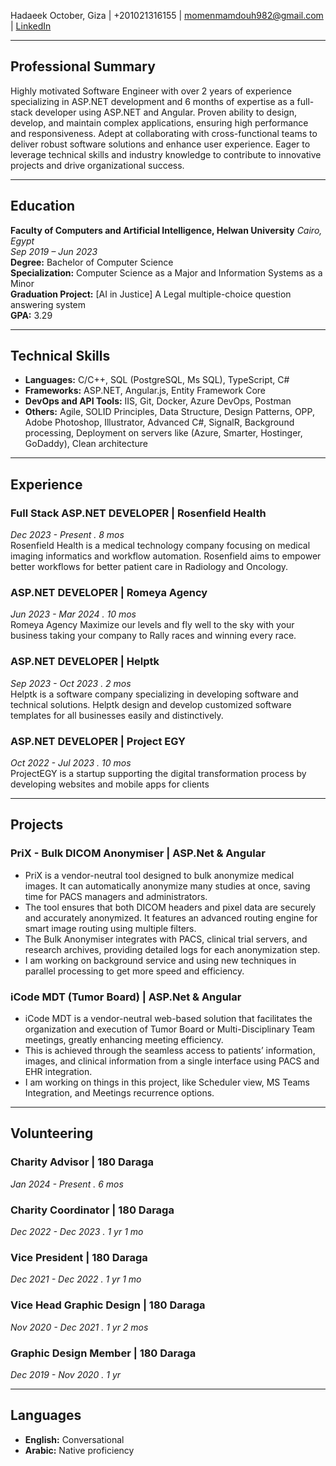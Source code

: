 Hadaeek October, Giza | +201021316155 | momenmamdouh982@gmail.com | [LinkedIn](https://www.linkedin.com/in/mo-men-mamdouh-02070319b)

---

## Professional Summary

Highly motivated Software Engineer with over 2 years of experience specializing in ASP.NET development and 6 months of expertise as a full-stack developer using ASP.NET and Angular. Proven ability to design, develop, and maintain complex applications, ensuring high performance and responsiveness. Adept at collaborating with cross-functional teams to deliver robust software solutions and enhance user experience. Eager to leverage technical skills and industry knowledge to contribute to innovative projects and drive organizational success.

---

## Education

**Faculty of Computers and Artificial Intelligence, Helwan University** _Cairo, Egypt_  
_Sep 2019 – Jun 2023_<br>
**Degree:** Bachelor of Computer Science<br>
**Specialization:** Computer Science as a Major and Information Systems as a Minor<br>
**Graduation Project:** [AI in Justice] A Legal multiple-choice question answering system<br>
**GPA:** 3.29<br>

---

## Technical Skills

- **Languages:** C/C++, SQL (PostgreSQL, Ms SQL), TypeScript, C#
- **Frameworks:** ASP.NET, Angular.js, Entity Framework Core
- **DevOps and API Tools:** IIS, Git, Docker, Azure DevOps, Postman
- **Others:** Agile, SOLID Principles, Data Structure, Design Patterns, OPP, Adobe Photoshop, Illustrator, Advanced C#, SignalR, Background processing, Deployment on servers like (Azure, Smarter, Hostinger, GoDaddy), Clean architecture

---

## Experience

### Full Stack ASP.NET DEVELOPER | Rosenfield Health

_Dec 2023 - Present . 8 mos_<br>
Rosenfield Health is a medical technology company focusing on medical imaging informatics and workflow automation. Rosenfield aims to empower better workflows for better patient care in Radiology and Oncology.

### ASP.NET DEVELOPER | Romeya Agency

_Jun 2023 - Mar 2024 . 10 mos_<br>
Romeya Agency Maximize our levels and fly well to the sky with your business taking your company to Rally races and winning every race.

### ASP.NET DEVELOPER | Helptk

_Sep 2023 - Oct 2023 . 2 mos_<br>
Helptk is a software company specializing in developing software and technical solutions. Helptk design and develop customized software templates for all businesses easily and distinctively.

### ASP.NET DEVELOPER | Project EGY

_Oct 2022 - Jul 2023 . 10 mos_<br>
ProjectEGY is a startup supporting the digital transformation process by developing websites and mobile apps for clients

---

## Projects

### PriX - Bulk DICOM Anonymiser | ASP.Net & Angular

- PriX is a vendor-neutral tool designed to bulk anonymize medical images. It can automatically anonymize many studies at once, saving time for PACS managers and administrators.
- The tool ensures that both DICOM headers and pixel data are securely and accurately anonymized. It features an advanced routing engine for smart image routing using multiple filters.
- The Bulk Anonymiser integrates with PACS, clinical trial servers, and research archives, providing detailed logs for each anonymization step.
- I am working on background service and using new techniques in parallel processing to get more speed and efficiency.

### iCode MDT (Tumor Board) | ASP.Net & Angular

- iCode MDT is a vendor-neutral web-based solution that facilitates the organization and execution of Tumor Board or Multi-Disciplinary Team meetings, greatly enhancing meeting efficiency.
- This is achieved through the seamless access to patients’ information, images, and clinical information from a single interface using PACS and EHR integration.
- I am working on things in this project, like Scheduler view, MS Teams Integration, and Meetings recurrence options.

---

## Volunteering

### Charity Advisor | 180 Daraga

_Jan 2024 - Present . 6 mos_

### Charity Coordinator | 180 Daraga

_Dec 2022 - Dec 2023 . 1 yr 1 mo_

### Vice President | 180 Daraga

_Dec 2021 - Dec 2022 . 1 yr 1 mo_

### Vice Head Graphic Design | 180 Daraga

_Nov 2020 - Dec 2021 . 1 yr 2 mos_

### Graphic Design Member | 180 Daraga

_Dec 2019 - Nov 2020 . 1 yr_

---

## Languages

- **English:** Conversational
- **Arabic:** Native proficiency
